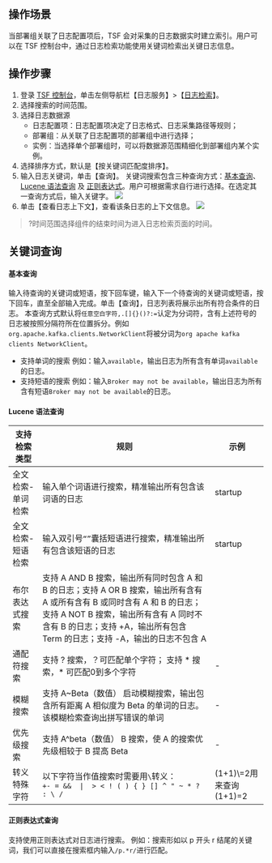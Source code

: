 ## 操作场景
当部署组关联了日志配置项后，TSF 会对采集的日志数据实时建立索引。用户可以在 TSF 控制台中，通过日志检索功能使用关键词检索出关键日志信息。
## 操作步骤
1. 登录 [TSF 控制台](https://console.cloud.tencent.com/tsf/index)，单击左侧导航栏【日志服务】>【[日志检索](https://console.cloud.tencent.com/tsf/log-search)】。
2. 选择搜索的时间范围。
3. 选择日志数据源
   - 日志配置项：日志配置项决定了日志格式、日志采集路径等规则；
   - 部署组：从关联了日志配置项的部署组中进行选择；
   - 实例：当选择单个部署组时，可以将数据源范围精细化到部署组内某个实例。
4. 选择排序方式，默认是【按关键词匹配度排序】。
5. 输入日志关键词，单击【查询】。
关键词搜索包含三种查询方式：[基本查询](#jiben)、[Lucene 语法查询](#lucene) 及 [正则表达式](#zhengze)。用户可根据需求自行进行选择。在选定其一查询方式后，输入关键字。
![](https://main.qcloudimg.com/raw/680283e542394bd14b552a6a65582c0f.png)
6. 单击【查看日志上下文】，查看该条日志的上下文信息。
![](https://main.qcloudimg.com/raw/1354fa5ec4a1a1b0d75febde7582b2ae.png)
>?时间范围选择组件的结束时间为进入日志检索页面的时间。




## 关键词查询
<span id="jiben"></span>
#### 基本查询
输入待查询的关键词或短语，按下回车键，输入下一个待查询的关键词或短语，按下回车，直至全部输入完成。单击【查询】，日志列表将展示出所有符合条件的日志。
本查询方式默认将`任意空白字符,.[]{}()?:=`认定为分词符，含有上述符号的日志被按照分隔符所在位置拆分。例如`org.apache.kafka.clients.NetworkClient`将被分词为`org apache kafka clients NetworkClient`。
- 支持单词的搜索
例如：输入`available`，输出日志为所有含有单词`available`的日志。
- 支持短语的搜索
例如：输入`Broker may not be available`，输出日志为所有含有短语`Broker may not be available`的日志。

<span id="lucene"></span>
#### Lucene 语法查询

支持检索类型		|规则			|示例 
--------------	|--------		|------ 
全文检索-单词检索	|输入单个词语进行搜索，精准输出所有包含该词语的日志|startup
全文检索-短语检索	|输入双引号`“”`囊括短语进行搜索，精准输出所有包含该短语的日志|startup
布尔表达式搜索		|支持 A AND B 搜索，输出所有同时包含 A 和 B 的日志；支持 A OR B 搜索，输出所有含有 A 或所有含有 B 或同时含有 A 和 B 的日志；支持 A NOT B 搜索，输出所有含有 A 同时不含有 B 的日志；支持 +A，输出所有包含 Term 的日志；支持 -A，输出的日志不包含 A
通配符搜索			|支持 ? 搜索，？可匹配单个字符； 支持 * 搜索，* 可匹配0到多个字符|-|
模糊搜索			|支持 A~Beta（数值） 启动模糊搜索，输出包含所有距离 A 相似度为 Beta 的单词的日志。该模糊检索查询出拼写错误的单词|-|
优先级搜索			|支持 A^beta（数值） B 搜索，使 A 的搜索优先级相较于 B 提高 Beta|-|
转义特殊字符		|以下字符当作值搜索时需要用`\`转义：<br> `+- = &&  \|  > < ! ( ) { } [] ^ " ~ * ? : \ /`|(1+1)\\=2用来查询(1+1)=2 |

<span id="zhengze"></span>
#### 正则表达式查询
支持使用正则表达式对日志进行搜索。
例如：搜索形如以 p 开头 r 结尾的关键词，我们可以直接在搜索框内输入`/p.*r/`进行匹配。 
